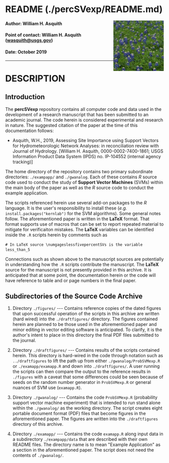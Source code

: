 # README (./percSVexp/README.md)
<img src='/www/bluebonnets.jpg' height='160' align="right" />

#### Author:           William H. Asquith
#### Point of contact: William H. Asquith (wasquith@usgs.gov)
#### Date:             October 2019

***

# DESCRIPTION

## Introduction

The **percSVexp** repository contains all computer code and data used in the development of a research manuscript that has been submitted to an academic journal. The code herein is considered experimental and research in nature. The suggested citation of the paper at the time of this documentation follows:

* Asquith, W.H., 2019, Assessing Site Importance using Support Vectors for Hydrometeorologic Network Analyses: in reconciliation review with Journal of Hydrology. [William H. Asquith, 0000-0002-7400-1861; USGS Information Product Data System (IPDS) no. IP-104552 (internal agency tracking)]

The home directory of the repository contains two primary subordinate directories: `./exampapp/` and `./gwanalog`. Each of these contains _R_ source code used to conduct the study of **Support Vector Machines** (SVMs) within the main body of the paper as well as the _R_ source code to conduct the example application.

The scripts referenced herein use several add-on packages to the _R_ language. It is the user's responsibility to install these (_e.g._ `install.packages("kernlab")` for the SVM algorithms). Some general notes follow. The aforementioned paper is written in the **LaTeX** format. That format supports use of macros that can be set to report repeated material to mitigate for verificaiton mistakes. The **LaTeX** variables can be identified inside the `.R` scripts herein by comments such as

```{r}
# In LaTeX source \numgageslessfivepercentSVs is the variable less_than_5
```

Connections such as shown above to the manuscript sources are potentially in understanding how the `.R` scripts contribute the manuscript. The **LaTeX** source for the manuscript is not presently provided in this archive. It is anticipated that at some point, the documentation herein or the code will have reference to table and or page numbers in the final paper.


## Subdirectories of the Source Code Archive

1. Directory `./figures/` --- Contains reference copies of the dated figures that upon successful operation of the scripts in this archive are written (hard wired) into the `./draftfigures/` directory. The figures contained herein are planned to be those used in the aforementioned paper and minor editing in vector editing software is anticipated. To clarify, it is the author's intent to place in this directory the final PDF files submitted to the journal.

2. Directory `./draftfigures/` --- Contains results of the scripts contained herein. This directory is hard-wired in the code through notation such as `../draftfigures` to lift the path up from either `./gwanalog/ProbSVMexp.R` or `./examapp/examapp.R` and down into `./draftfigures/`. A user running the scripts can then compare the output to the reference results in `./figures` with a caveat that some differences could be seen because of seeds on the random number generator in `ProbSVMexp.R` or general nuances of SVM use (`examapp.R`).

3. Directory `./gwanalog/` --- Contains the code `ProbSVMexp.R` (probability support vector machine experiment) that is intended to run stand alone within the `./gwanalog/` as the working directory. The script creates eight portable document format (PDF) files that become figures in the aforementioned paper. The figures are written into the `./draftfigures` directory of this archive.

4. Directory `./examapp/` --- Contains the code `examapp.R` along input data in a subdirectory `./exampapp/data` that are described with their own README files. The directory name is to mean "Example Application" as a section in the aforementioned paper.  The script does not need the contents of `./gwanalog/`.
